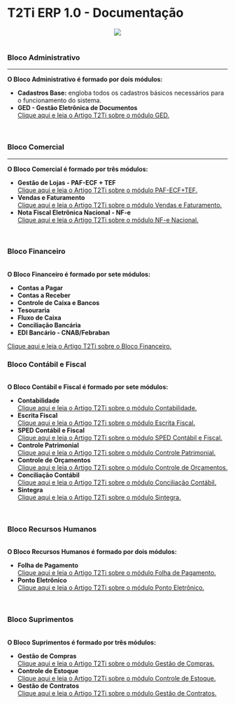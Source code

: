 <html>
        		<div class="bloco">
        			<div class="titulo_bloco">
        				<h1>T2Ti ERP 1.0 - Documentação</h1>
        			</div>
				<center>
    					<img src="http://t2ti.com/images/erp/t2ti_erp.jpg" />
				</center>
        			<div class="conteudoTexto">
        				<br />				
        				<h3>Bloco Administrativo</h3> 
        				<hr />
						<b>O Bloco Administrativo é formado por dois módulos: </b>
						<ul>
							<li>
								<b>Cadastros Base:</b> engloba todos os cadastros básicos necessários para o funcionamento do sistema.
							</li>
							<li>
								<b> GED - Gestão Eletrônica de Documentos </b> <br />
								<a href="http://t2ti.com/erp/artigos/GED.pdf" target="_blank">Clique aqui e leia o Artigo T2Ti sobre o módulo GED.</a>
							</li>
						</ul>
        				<br />
        <h3>Bloco Comercial</h3> 
        				<hr />
						<b>O Bloco Comercial é formado por três módulos: </b>
						<ul>
							<li>
								<b> Gestão de Lojas - PAF-ECF + TEF </b> <br />
								<a href="http://t2ti.com/erp/artigos/PAF-ECF_TEF.pdf" target="_blank">Clique aqui e leia o Artigo T2Ti sobre o módulo PAF-ECF+TEF.</a>
							</li>
							<li>
							<b> 	Vendas e Faturamento </b> <br />
								<a href="http://t2ti.com/erp/artigos/VendasFaturamento.pdf" target="_blank">Clique aqui e leia o Artigo T2Ti sobre o módulo Vendas e Faturamento.</a>
							</li>
							<li>
							<b> 	Nota Fiscal Eletrônica Nacional - NF-e </b> <br />
								<a href="http://t2ti.com/erp/artigos/NF-e.pdf" target="_blank">Clique aqui e leia o Artigo T2Ti sobre o módulo NF-e Nacional.</a>
							</li>
						</ul>
        				<br />
        				<h3>Bloco Financeiro</h3> 
        				<br />
						<b>O Bloco Financeiro é formado por sete módulos: </b>
							<ul>
								<li>
									<b>Contas a Pagar </b>
								</li>
								<li>
									<b>Contas a Receber</b>
								</li>
								<li>
									<b>Controle de Caixa e Bancos	</b>
								</li>
								<li>
									<b>Tesouraria</b>
								</li>
								<li>
									<b>Fluxo de Caixa</b>
								</li>
								<li>
									<b>Conciliação Bancária</b>
								</li>
								<li>
									<b>EDI Bancário - CNAB/Febraban</b>
								</li>
							</ul>
							<a href="http://t2ti.com/erp/artigos/Financeiro.pdf" target="_blank">Clique aqui e leia o Artigo T2Ti sobre o Bloco Financeiro.</a>
        				<br />
        				<h3>Bloco Contábil e Fiscal</h3> 
        				<br />
						<b>O Bloco Contábil e Fiscal é formado por sete módulos: </b>
						<ul>
							<li>
							<b> 	Contabilidade </b> <br />
								<a href="http://t2ti.com/erp/artigos/Contabilidade.pdf" target="_blank">Clique aqui e leia o Artigo T2Ti sobre o módulo Contabilidade.</a>
							</li>
							<li>
								<b> Escrita Fiscal </b> <br />
								<a href="http://t2ti.com/erp/artigos/EscritaFiscal.pdf" target="_blank">Clique aqui e leia o Artigo T2Ti sobre o módulo Escrita Fiscal.</a>
							</li>
							<li>
								<b> SPED Contábil e Fiscal </b> <br />
								<a href="http://t2ti.com/erp/artigos/SPED.pdf" target="_blank">Clique aqui e leia o Artigo T2Ti sobre o módulo SPED Contábil e Fiscal.</a>
							</li>
							<li>
								<b> Controle Patrimonial </b> <br />
								<a href="http://t2ti.com/erp/artigos/Patrimonio.pdf" target="_blank">Clique aqui e leia o Artigo T2Ti sobre o módulo Controle Patrimonial.</a>
							</li>
							<li>
							<b> 	Controle de Orçamentos </b> <br />
								<a href="http://t2ti.com/erp/artigos/Orcamentos.pdf" target="_blank">Clique aqui e leia o Artigo T2Ti sobre o módulo Controle de Orçamentos.</a>
							</li>
							<li>
								<b> Conciliação Contábil </b> <br />
								<a href="http://t2ti.com/erp/artigos/ConciliacaoContabil.pdf" target="_blank">Clique aqui e leia o Artigo T2Ti sobre o módulo Conciliação Contábil.</a>
							</li>
							<li>
								<b> Sintegra </b> <br />
								<a href="artigos/Sintegra.pdf" target="_blank">Clique aqui e leia o Artigo T2Ti sobre o módulo Sintegra.</a>
							</li>
						</ul>
        				<br />
        				<h3>Bloco Recursos Humanos</h3> 
        				<br />
						<b>O Bloco Recursos Humanos é formado por dois módulos: </b>
						<ul>
							<li>
								<b>Folha de Pagamento</b> <br />
								<a href="http://t2ti.com/erp/artigos/Folha.pdf" target="_blank">Clique aqui e leia o Artigo T2Ti sobre o módulo Folha de Pagamento.</a>
							</li>
							<li>
								<b>Ponto Eletrônico</b> <br />
								<a href="http://t2ti.com/erp/artigos/Ponto.pdf" target="_blank">Clique aqui e leia o Artigo T2Ti sobre o módulo Ponto Eletrônico.</a>
							</li>
						</ul>
        				<br />
        				<h3>Bloco Suprimentos</h3> 
        				<br />
						<b>O Bloco Suprimentos é formado por três módulos: </b>
						<ul>
							<li>
								<b> Gestão de Compras </b> <br />
								<a href="http://t2ti.com/erp/artigos/Compras.pdf" target="_blank">Clique aqui e leia o Artigo T2Ti sobre o módulo Gestão de Compras.</a>
							</li>
							<li>
							<b> 	Controle de Estoque </b> <br />
								<a href="http://t2ti.com/erp/artigos/Estoque.pdf" target="_blank">Clique aqui e leia o Artigo T2Ti sobre o módulo Controle de Estoque.</a>
							</li>
							<li>
							<b> 	Gestão de Contratos </b> <br />
								<a href="http://t2ti.com/erp/artigos/Contratos.pdf" target="_blank">Clique aqui e leia o Artigo T2Ti sobre o módulo Gestão de Contratos.</a>
							</li>
						</ul>
        				<br />
        			</div>
        		</div>
</html>
